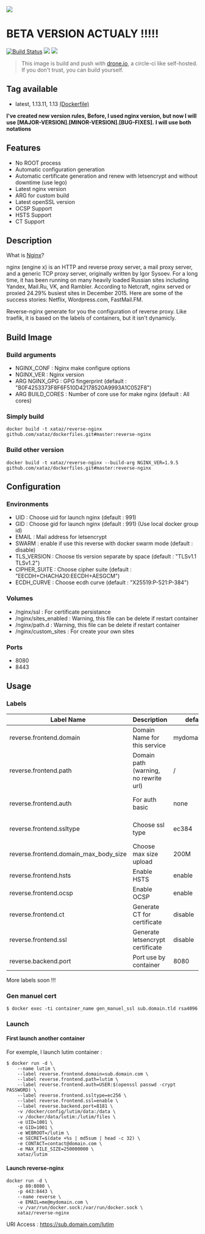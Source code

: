 ![](http://nginx.org/nginx.png)

# BETA VERSION ACTUALY !!!!!
[![Build Status](https://drone.xataz.net/api/badges/xataz/docker-reverse-nginx/status.svg)](https://drone.xataz.net/xataz/docker-reverse-nginx)
[![](https://images.microbadger.com/badges/image/xataz/reverse-nginx.svg)](https://microbadger.com/images/xataz/reverse-nginx "Get your own image badge on microbadger.com")
[![](https://images.microbadger.com/badges/version/xataz/reverse-nginx.svg)](https://microbadger.com/images/xataz/reverse-nginx "Get your own version badge on microbadger.com")

> This image is build and push with [drone.io](https://github.com/drone/drone), a circle-ci like self-hosted.
> If you don't trust, you can build yourself.

## Tag available
* latest, 1.13.11, 1.13 [(Dockerfile)](https://github.com/xataz/docker-reverse-nginx/blob/master/Dockerfile)

**I've created new version rules, Before, I used nginx version, but now I will use [MAJOR-VERSION].[MINOR-VERSION].[BUG-FIXES].**
**I will use both notations**

## Features
* No ROOT process
* Automatic configuration generation
* Automatic certificate generation and renew with letsencrypt and without downtime (use lego)
* Latest nginx version
* ARG for custom build
* Latest openSSL version
* OCSP Support
* HSTS Support
* CT Support

## Description
What is [Nginx](http://nginx.org)?

nginx (engine x) is an HTTP and reverse proxy server, a mail proxy server, and a generic TCP proxy server, originally written by Igor Sysoev. For a long time, it has been running on many heavily loaded Russian sites including Yandex, Mail.Ru, VK, and Rambler. According to Netcraft, nginx served or proxied 24.29% busiest sites in December 2015. Here are some of the success stories: Netflix, Wordpress.com, FastMail.FM.

Reverse-nginx generate for you the configuration of reverse proxy. Like traefik, it is based on the labels of containers, but it isn't dynamicly.

## Build Image
### Build arguments
* NGINX_CONF : Nginx make configure options
* NGINX_VER : Nginx version
* ARG NGINX_GPG : GPG fingerprint (default : "B0F4253373F8F6F510D42178520A9993A1C052F8")
* ARG BUILD_CORES : Number of core use for make nginx (default : All cores)

### Simply build
```shell
docker build -t xataz/reverse-nginx github.com/xataz/dockerfiles.git#master:reverse-nginx
```
### Build other version
```shell
docker build -t xataz/reverse-nginx --build-arg NGINX_VER=1.9.5 github.com/xataz/dockerfiles.git#master:reverse-nginx
```

## Configuration
### Environments
* UID : Choose uid for launch nginx (default : 991)
* GID : Choose gid for launch nginx (default : 991) (Use local docker group id)
* EMAIL : Mail address for letsencrypt
* SWARM : enable if use this reverse with docker swarm mode (default : disable)
* TLS_VERSION : Choose tls version separate by space (default : "TLSv1.1 TLSv1.2")
* CIPHER_SUITE : Choose cipher suite (default : "EECDH+CHACHA20:EECDH+AESGCM")
* ECDH_CURVE : Choose ecdh curve (default : "X25519:P-521:P-384")

### Volumes
* /nginx/ssl : For certificate persistance
* /nginx/sites_enabled : Warning, this file can be delete if restart container
* /nginx/path.d : Warning, this file can be delete if restart container 
* /nginx/custom_sites : For create your own sites

### Ports
* 8080
* 8443

## Usage
### Labels
| Label Name | Description | default | value |
| ---------- | ----------- | ------- | ----- |
| reverse.frontend.domain | Domain Name for this service | mydomain.local | valid domain name (For multiple domains, separate by comma) |
| reverse.frontend.path | Domain path (warning, no rewrite url) | / | valid path, with / |
| reverse.frontend.auth | For auth basic | none | user:encryptpassword (For multiple auth, separate by comma) |
| reverse.frontend.ssltype | Choose ssl type | ec384 | rsa2048, rsa4096, rsa8192, ec256 or ec384 |
| reverse.frontend.domain\_max\_body\_size | Choose max size upload | 200M | Numeric value with unit (K,M,G,T) |
| reverse.frontend.hsts | Enable HSTS | enable | enable or disable |
| reverse.frontend.ocsp | Enable OCSP | enable | enable or disable |
| reverse.frontend.ct | Generate CT for certificate | disable | enable or disable |
| reverse.frontend.ssl | Generate letsencrypt certificate | disable | enable or disable |
| reverse.backend.port | Port use by container | 8080 | Valid port number |

More labels soon !!!

### Gen manuel cert
```shell
$ docker exec -ti container_name gen_manuel_ssl sub.domain.tld rsa4096
```

### Launch
#### First launch another container
For exemple, I launch lutim container :
```shell
$ docker run -d \
    --name lutim \
    --label reverse.frontend.domain=sub.domain.com \
    --label reverse.frontend.path=lutim \
    --label reverse.frontend.auth=USER:$(openssl passwd -crypt PASSWORD) \
    --label reverse.frontend.ssltype=ec256 \
    --label reverse.frontend.ssl=enable \
    --label reverse.backend.port=8181 \
    -v /docker/config/lutim/data:/data \
    -v /docker/data/lutim:/lutim/files \
    -e UID=1001 \
    -e GID=1001 \
    -e WEBROOT=/lutim \
    -e SECRET=$(date +%s | md5sum | head -c 32) \
    -e CONTACT=contact@domain.com \
    -e MAX_FILE_SIZE=250000000 \
    xataz/lutim
```


#### Launch reverse-nginx
```shell
docker run -d \
	-p 80:8080 \
	-p 443:8443 \
    --name reverse \
    -e EMAIL=me@mydomain.com \
    -v /var/run/docker.sock:/var/run/docker.sock \
	xataz/reverse-nginx
```

URI Access : https://sub.domain.com/lutim
